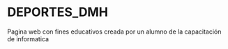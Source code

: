 # DEPORTES_DMH
Pagina web con fines educativos creada por un alumno de la capacitación de informatica
